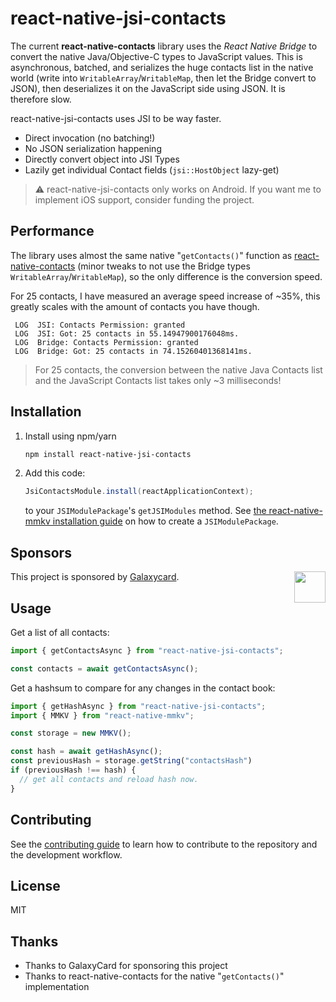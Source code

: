 # react-native-jsi-contacts

The current **react-native-contacts** library uses the _React Native Bridge_ to convert the native Java/Objective-C types to JavaScript values. This is asynchronous, batched, and serializes the huge contacts list in the native world (write into `WritableArray`/`WritableMap`, then let the Bridge convert to JSON), then deserializes it on the JavaScript side using JSON. It is therefore slow.

react-native-jsi-contacts uses JSI to be way faster.

* Direct invocation (no batching!)
* No JSON serialization happening
* Directly convert object into JSI Types
* Lazily get individual Contact fields (`jsi::HostObject` lazy-get)

> ⚠️ react-native-jsi-contacts only works on Android. If you want me to implement iOS support, consider funding the project.

## Performance

The library uses almost the same native "`getContacts()`" function as [react-native-contacts](https://github.com/morenoh149/react-native-contacts) (minor tweaks to not use the Bridge types `WritableArray`/`WritableMap`), so the only difference is the conversion speed.

For 25 contacts, I have measured an average speed increase of ~35%, this greatly scales with the amount of contacts you have though.

```
 LOG  JSI: Contacts Permission: granted
 LOG  JSI: Got: 25 contacts in 55.14947900176048ms.
 LOG  Bridge: Contacts Permission: granted
 LOG  Bridge: Got: 25 contacts in 74.15260401368141ms.
```

> For 25 contacts, the conversion between the native Java Contacts list and the JavaScript Contacts list takes only ~3 milliseconds!

## Installation

1. Install using npm/yarn
    ```sh
    npm install react-native-jsi-contacts
    ```

2. Add this code:

    ```java
    JsiContactsModule.install(reactApplicationContext);
    ```

    to your `JSIModulePackage`'s `getJSIModules` method. See [the react-native-mmkv installation guide](https://github.com/mrousavy/react-native-mmkv/blob/master/INSTALL.md) on how to create a `JSIModulePackage`.

## Sponsors

<a href="https://www.galaxycard.in"><img src="https://www.galaxycard.in/img/logo.svg" align="right" height="50"></a>

This project is sponsored by [Galaxycard](https://www.galaxycard.in).

## Usage

Get a list of all contacts:

```js
import { getContactsAsync } from "react-native-jsi-contacts";

const contacts = await getContactsAsync();
```

Get a hashsum to compare for any changes in the contact book:

```js
import { getHashAsync } from "react-native-jsi-contacts";
import { MMKV } from "react-native-mmkv";

const storage = new MMKV();

const hash = await getHashAsync();
const previousHash = storage.getString("contactsHash")
if (previousHash !== hash) {
  // get all contacts and reload hash now.
}
```

## Contributing

See the [contributing guide](CONTRIBUTING.md) to learn how to contribute to the repository and the development workflow.

## License

MIT

## Thanks

* Thanks to GalaxyCard for sponsoring this project
* Thanks to react-native-contacts for the native "`getContacts()`" implementation
